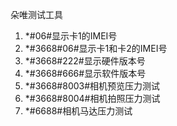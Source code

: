 朵唯测试工具

1. *#06#显示卡1的IMEI号
2. *#3668#06#显示卡1和卡2的IMEI号
3. *#3668#222#显示硬件版本号
4. *#3668#666#显示软件版本号
5. *#3668#8003#相机预览压力测试
6. *#3668#8004#相机拍照压力测试
7. *#6688#相机马达压力测试
